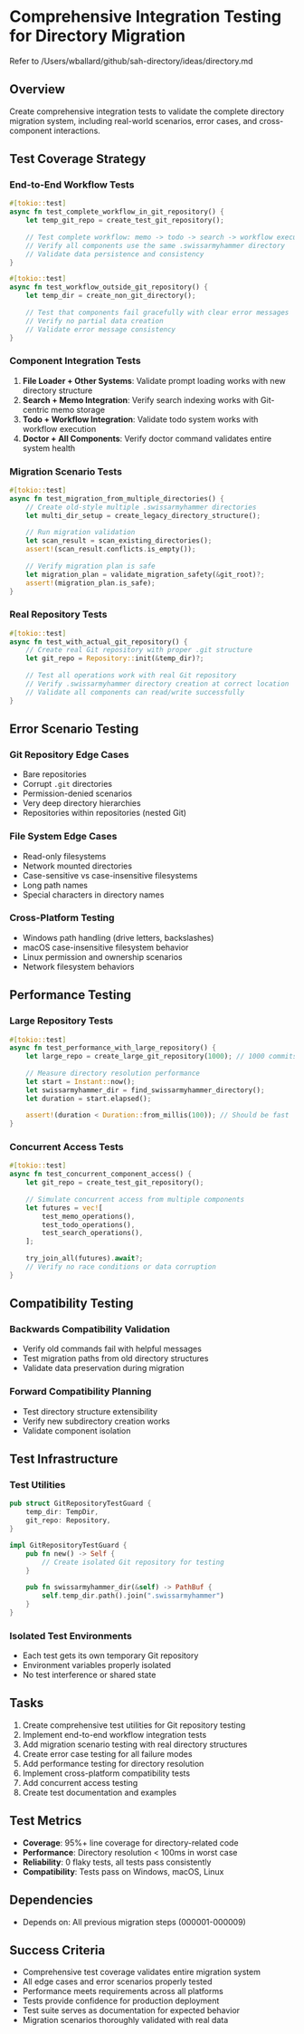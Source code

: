 # Comprehensive Integration Testing for Directory Migration

Refer to /Users/wballard/github/sah-directory/ideas/directory.md

## Overview
Create comprehensive integration tests to validate the complete directory migration system, including real-world scenarios, error cases, and cross-component interactions.

## Test Coverage Strategy

### End-to-End Workflow Tests
```rust
#[tokio::test]
async fn test_complete_workflow_in_git_repository() {
    let temp_git_repo = create_test_git_repository();
    
    // Test complete workflow: memo -> todo -> search -> workflow execution
    // Verify all components use the same .swissarmyhammer directory
    // Validate data persistence and consistency
}

#[tokio::test]  
async fn test_workflow_outside_git_repository() {
    let temp_dir = create_non_git_directory();
    
    // Test that components fail gracefully with clear error messages
    // Verify no partial data creation
    // Validate error message consistency
}
```

### Component Integration Tests
1. **File Loader + Other Systems**: Validate prompt loading works with new directory structure
2. **Search + Memo Integration**: Verify search indexing works with Git-centric memo storage
3. **Todo + Workflow Integration**: Validate todo system works with workflow execution
4. **Doctor + All Components**: Verify doctor command validates entire system health

### Migration Scenario Tests  
```rust
#[tokio::test]
async fn test_migration_from_multiple_directories() {
    // Create old-style multiple .swissarmyhammer directories
    let multi_dir_setup = create_legacy_directory_structure();
    
    // Run migration validation
    let scan_result = scan_existing_directories();
    assert!(scan_result.conflicts.is_empty());
    
    // Verify migration plan is safe
    let migration_plan = validate_migration_safety(&git_root)?;
    assert!(migration_plan.is_safe);
}
```

### Real Repository Tests
```rust
#[tokio::test]
async fn test_with_actual_git_repository() {
    // Create real Git repository with proper .git structure
    let git_repo = Repository::init(&temp_dir)?;
    
    // Test all operations work with real Git repository
    // Verify .swissarmyhammer directory creation at correct location  
    // Validate all components can read/write successfully
}
```

## Error Scenario Testing

### Git Repository Edge Cases
- Bare repositories
- Corrupt `.git` directories  
- Permission-denied scenarios
- Very deep directory hierarchies
- Repositories within repositories (nested Git)

### File System Edge Cases
- Read-only filesystems
- Network mounted directories
- Case-sensitive vs case-insensitive filesystems
- Long path names
- Special characters in directory names

### Cross-Platform Testing
- Windows path handling (drive letters, backslashes)
- macOS case-insensitive filesystem behavior
- Linux permission and ownership scenarios
- Network filesystem behaviors

## Performance Testing

### Large Repository Tests
```rust
#[tokio::test] 
async fn test_performance_with_large_repository() {
    let large_repo = create_large_git_repository(1000); // 1000 commits
    
    // Measure directory resolution performance
    let start = Instant::now();
    let swissarmyhammer_dir = find_swissarmyhammer_directory();
    let duration = start.elapsed();
    
    assert!(duration < Duration::from_millis(100)); // Should be fast
}
```

### Concurrent Access Tests
```rust
#[tokio::test]
async fn test_concurrent_component_access() {
    let git_repo = create_test_git_repository();
    
    // Simulate concurrent access from multiple components
    let futures = vec![
        test_memo_operations(),
        test_todo_operations(), 
        test_search_operations(),
    ];
    
    try_join_all(futures).await?;
    // Verify no race conditions or data corruption
}
```

## Compatibility Testing

### Backwards Compatibility Validation
- Verify old commands fail with helpful messages
- Test migration paths from old directory structures
- Validate data preservation during migration

### Forward Compatibility Planning
- Test directory structure extensibility
- Verify new subdirectory creation works
- Validate component isolation

## Test Infrastructure

### Test Utilities  
```rust
pub struct GitRepositoryTestGuard {
    temp_dir: TempDir,
    git_repo: Repository,
}

impl GitRepositoryTestGuard {
    pub fn new() -> Self {
        // Create isolated Git repository for testing
    }
    
    pub fn swissarmyhammer_dir(&self) -> PathBuf {
        self.temp_dir.path().join(".swissarmyhammer")
    }
}
```

### Isolated Test Environments
- Each test gets its own temporary Git repository
- Environment variables properly isolated
- No test interference or shared state

## Tasks
1. Create comprehensive test utilities for Git repository testing
2. Implement end-to-end workflow integration tests  
3. Add migration scenario testing with real directory structures
4. Create error case testing for all failure modes
5. Add performance testing for directory resolution
6. Implement cross-platform compatibility tests
7. Add concurrent access testing
8. Create test documentation and examples

## Test Metrics
- **Coverage**: 95%+ line coverage for directory-related code
- **Performance**: Directory resolution < 100ms in worst case
- **Reliability**: 0 flaky tests, all tests pass consistently
- **Compatibility**: Tests pass on Windows, macOS, Linux

## Dependencies
- Depends on: All previous migration steps (000001-000009)

## Success Criteria
- Comprehensive test coverage validates entire migration system
- All edge cases and error scenarios properly tested
- Performance meets requirements across all platforms
- Tests provide confidence for production deployment
- Test suite serves as documentation for expected behavior
- Migration scenarios thoroughly validated with real data